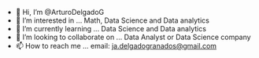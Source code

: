 - 👋 Hi, I’m @ArturoDelgadoG
- 👀 I’m interested in ... Math, Data Science and Data analytics
- 🌱 I’m currently learning ... Data Science and Data analytics
- 💞️ I’m looking to collaborate on ... Data Analyst or Data Science company 
- 📫 How to reach me ... email: ja.delgadogranados@gmail.com

<!---
ArturoDelgadoG/ArturoDelgadoG is a ✨ special ✨ repository because its `README.md` (this file) appears on your GitHub profile.
You can click the Preview link to take a look at your changes.
--->
